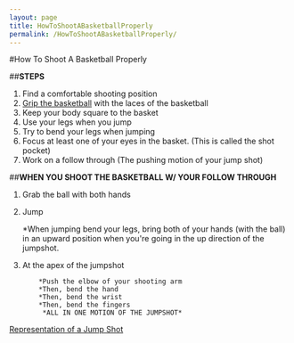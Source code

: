 ```yaml
---
layout: page
title: HowToShootABasketballProperly
permalink: /HowToShootABasketballProperly/
--- 
```


#How To Shoot A Basketball Properly

##**STEPS**
1. Find a comfortable shooting position
2. [Grip the basketball]( https://thumbs.dreamstime.com/z/two-hands-holding-basketball-over-white-background-49182296.jpg) with the laces of the basketball
3. Keep your body square to the basket
4. Use your legs when you jump
5. Try to bend your legs when jumping
6. Focus at least one of your eyes in the basket. (This is called the shot pocket)
7. Work on a follow through (The pushing motion of your jump shot)

##**WHEN YOU SHOOT THE BASKETBALL W/ YOUR FOLLOW THROUGH**
1. Grab the ball with both hands
2. Jump

	*When jumping bend your legs, bring both of your hands (with the ball) in an upward position when you're going in the up direction of the jumpshot.

3. At the apex of the jumpshot
		   
		   *Push the elbow of your shooting arm
		   *Then, bend the hand
		   *Then, bend the wrist  
		   *Then, bend the fingers 
	    	*ALL IN ONE MOTION OF THE JUMPSHOT*
[Representation of a Jump Shot](http://4.bp.blogspot.com/-h3LCrgcqL3Y/VX-eMqO_iiI/AAAAAAAAAAs/wldJifLs70c/s1600/curry-jump%2Bshot%2B2%2Bpaint.jpg)

 
